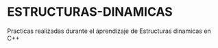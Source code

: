 # ESTRUCTURAS-DINAMICAS
Practicas realizadas durante el aprendizaje de Estructuras dinamicas en C++
